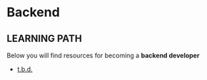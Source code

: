 # Backend

## LEARNING PATH

Below you will find resources for becoming a **backend developer**

- [t.b.d.](https://www.google.com/?q=backend)